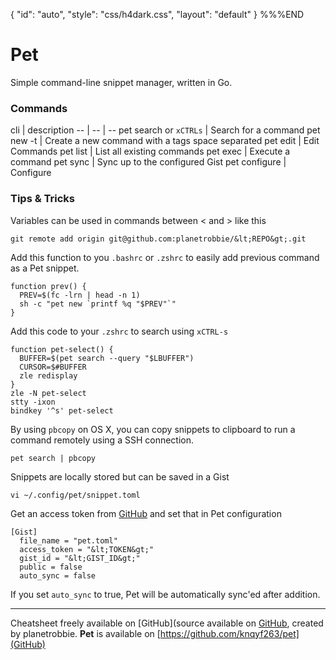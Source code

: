 {
    "id": "auto",
    "style": "css/h4dark.css",
    "layout": "default"
}
%%%END

# Pet
Simple command-line snippet manager, written in Go.

### Commands

cli | description
-- | -- | --
pet search or `xCTRLs` | Search for a command
pet new -t | Create a new command with a tags space separated
pet edit | Edit Commands
pet list | List all existing commands
pet exec | Execute a command
pet sync | Sync up to the configured Gist
pet configure | Configure

### Tips & Tricks

Variables can be used in commands between &lt; and &gt; like this

    git remote add origin git@github.com:planetrobbie/&lt;REPO&gt;.git

Add this function to you `.bashrc` or `.zshrc` to easily add previous command as a Pet snippet.

    function prev() {
      PREV=$(fc -lrn | head -n 1)
      sh -c "pet new `printf %q "$PREV"`"
    }

Add this code to your `.zshrc` to search using `xCTRL-s`
    
    function pet-select() {
      BUFFER=$(pet search --query "$LBUFFER")
      CURSOR=$#BUFFER
      zle redisplay
    }
    zle -N pet-select
    stty -ixon
    bindkey '^s' pet-select

By using `pbcopy` on OS X, you can copy snippets to clipboard to run a command remotely using a SSH connection.

    pet search | pbcopy

Snippets are locally stored but can be saved in a Gist

    vi ~/.config/pet/snippet.toml

Get an access token from [GitHub](https://github.com/settings/tokens/new) and set that in Pet configuration

    [Gist]
      file_name = "pet.toml"
      access_token = "&lt;TOKEN&gt;"
      gist_id = "&lt;GIST_ID&gt;"
      public = false
      auto_sync = false

If you set `auto_sync` to true, Pet will be automatically sync'ed after addition.

---

Cheatsheet freely available on [GitHub](source available on [GitHub](https://github.com/planetrobbie/cheatsheets/pet.md), created by planetrobbie.
**Pet** is available on [https://github.com/knqyf263/pet](GitHub)